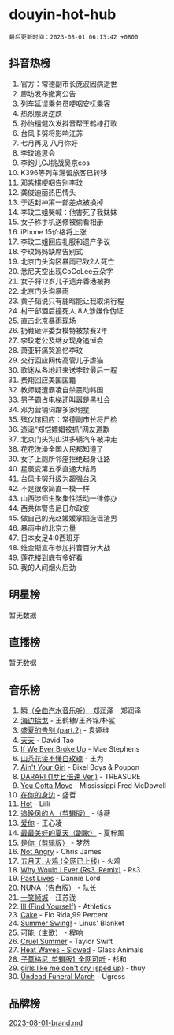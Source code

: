 # douyin-hot-hub

`最后更新时间：2023-08-01 06:13:42 +0800`

## 抖音热榜

1. 官方：常德副市长庞波因病逝世
1. 廊坊发布撤离公告
1. 列车延误乘务员哽咽安抚乘客
1. 热烈票房逆跌
1. 孙怡檀健次发抖音帮王鹤棣打歌
1. 台风卡努将影响江苏
1. 七月再见 八月你好
1. 李玟追思会
1. 李炮儿CJ挑战吴京cos
1. K396等列车滞留旅客已转移
1. 邓紫棋哽咽告别李玟
1. 龚俊迪丽热巴情头
1. 于适封神第一部差点被换掉
1. 李玟二姐哭喊：他害死了我妹妹
1. 女子称手机送修被偷看相册
1. iPhone 15价格将上涨
1. 李玟二姐回应礼服和遗产争议
1. 李玟妈妈缺席告别式
1. 北京门头沟区暴雨已致2人死亡
1. 悉尼天空出现CoCoLee云朵字
1. 女子将12岁儿子遗弃香港被拘
1. 北京门头沟暴雨
1. 黄子韬说只有鹿晗能让我取消行程
1. 村干部酒后撞死人 8人涉嫌作伪证
1. 直击北京暴雨现场
1. 扔鞋砸评委女模特被禁赛2年
1. 李玟老公及继女现身追悼会
1. 萧亚轩痛哭追忆李玟
1. 交行回应网传高管儿子虐猫
1. 歌迷从各地赶来送李玟最后一程
1. 费翔回应美国国籍
1. 教师疑遭霸凌自杀震动韩国
1. 男子霸占电梯还叫嚣是黑社会
1. 邓为营销词蹭多家明星
1. 殡仪馆回应：常德副市长将尸检
1. 造谣“郑恺嫖娼被抓”网友道歉
1. 北京门头沟山洪多辆汽车被冲走
1. 花花洗澡全国人民都知道了
1. 女子上厕所邻座拒绝起身让路
1. 星辰变第五季直通大结局
1. 台风卡努升级为超强台风
1. 不是很像简直一模一样
1. 山西涉师生聚集性活动一律停办
1. 西共体警告尼日尔政变
1. 做自己的光赵媛媛掌掴造谣渣男
1. 暴雨中的北京力量
1. 日本女足4:0西班牙
1. 维金斯宣布参加抖音百分大战
1. 莲花楼到底有多好看
1. 我的人间烟火后劲

## 明星榜

暂无数据

## 直播榜

暂无数据

## 音乐榜

1. [瞬（全曲汽水音乐听）-郑润泽](https://sf3-cdn-tos.douyinstatic.com/obj/tos-cn-ve-2774/o4Vb9eJZClCZTnRQYy0BRSeHGrDtrkrQgIBvQt) - 郑润泽
1. [海边探戈](https://sf3-cdn-tos.douyinstatic.com/obj/tos-cn-ve-2774/os9gE0VQCGqt6VQkZDyBBYvfSDY0QFe3vVmubn) - 王鹤棣/王齐铭/朴鲨
1. [盛夏的告别 (part.2)](https://sf3-cdn-tos.douyinstatic.com/obj/tos-cn-ve-2774/o4fZOFNyVBU1AUyOhNq0CsjAoouNMPY1WXwwIz) - 袁娅维
1. [天天](https://sf3-cdn-tos.douyinstatic.com/obj/tos-cn-ve-2774/6b075c4856e34a60a1ef022c4a80dec5) - David Tao
1. [If We Ever Broke Up](https://sf6-cdn-tos.douyinstatic.com/obj/tos-cn-ve-2774/o8onj5HDk0ImtBmO0URBfeyCDXQJMYkQ1gb8Zy) - Mae Stephens
1. [山茶花读不懂白玫瑰](https://sf3-cdn-tos.douyinstatic.com/obj/tos-cn-ve-2774/osfn8B7DktrRHEPJgPCfDbw7QDQEkwC16BxZg9) - 王为
1. [Ain't Your Girl](https://sf3-cdn-tos.douyinstatic.com/obj/tos-cn-ve-2774/3c051e231f0e4668b9039529290acfad) - Bixel Boys & Poupon
1. [DARARI (1サビ倍速 Ver.)](https://sf3-cdn-tos.douyinstatic.com/obj/tos-cn-ve-2774/4176f3bb6e03443f8f26920dcf1676de) - TREASURE
1. [You Gotta Move](https://sf3-cdn-tos.douyinstatic.com/obj/tos-cn-ve-2774/a2b672af67514106b25cdfd6f1a8aad2) - Mississippi Fred McDowell
1. [在你的身边](https://sf6-cdn-tos.douyinstatic.com/obj/tos-cn-ve-2774/9dce2ee6c9f84c17a6d68458730d7ae8) - 盛哲
1. [Hot](https://sf6-cdn-tos.douyinstatic.com/obj/tos-cn-ve-2774/a63be641febf4335a8996c8a877dee1c) - Liili
1. [追晚风的人（剪辑版）](https://sf3-cdn-tos.douyinstatic.com/obj/tos-cn-ve-2774/560835060af84ac29cd5c12e2a98f7eb) - 徐薇
1. [爱你](https://sf3-cdn-tos.douyinstatic.com/obj/tos-cn-ve-2774/738d8b240f1e4519b44cf31c84e02e24) - 王心凌
1. [最最美好的夏天（副歌）](https://sf6-cdn-tos.douyinstatic.com/obj/tos-cn-ve-2774/o4FMghDLZkPIkCutdrsXlbTHcaZztBfeCp9AFS) - 夏梓薰
1. [是你（剪辑版）](https://sf6-cdn-tos.douyinstatic.com/obj/tos-cn-ve-2774/46019dae783c4c969944217fe1cfafc4) - 梦然
1. [Not Angry](https://sf3-cdn-tos.douyinstatic.com/obj/tos-cn-ve-2774/651f30a826dc43cbb6becf6b048f9541) - Chris James
1. [五月天_火鸡 (全网已上线)](https://sf6-cdn-tos.douyinstatic.com/obj/tos-cn-ve-2774/oEtOMSQZstjlJ4nfBEgeqN29IbWjkmDBrFtF2C) - 火鸡
1. [Why Would I Ever (Rs3. Remix)](https://sf6-cdn-tos.douyinstatic.com/obj/tos-cn-ve-2774/oQNX0xZhO8IXeCRjCJQUZzkfQNLi2ItDAzEBgz) - Rs3.
1. [Past Lives](https://sf6-cdn-tos.douyinstatic.com/obj/tos-cn-ve-2774/ogYlDILYgrSZCgt2kWw2yf8etMBNQ1baBy7ono) - Dannie Lord
1. [NUNA（告白版）](https://sf3-cdn-tos.douyinstatic.com/obj/tos-cn-ve-2774/a65828cbd8ce41a78a430a58b49f4feb) - 队长
1. [ 一笑倾城](https://sf3-cdn-tos.douyinstatic.com/obj/tos-cn-ve-2774/cb539248cc6e4add8fdc39683808c267) - 汪苏泷
1. [III (Find Yourself)](https://sf3-cdn-tos.douyinstatic.com/obj/tos-cn-ve-2774/3b9e482a6da74de29fd5e2440e4373b4) - Athletics
1. [Cake](https://sf6-cdn-tos.douyinstatic.com/obj/tos-cn-ve-2774/3545db16eba4434c853ab891b2b752af) - Flo Rida,99 Percent
1. [Summer Swing!](https://sf3-cdn-tos.douyinstatic.com/obj/tos-cn-ve-2774/o4OXw1ebzHDNqgDCCen3XY8fourbAFJIRO91Ua) - Linus' Blanket
1. [可能（主歌）](https://sf6-cdn-tos.douyinstatic.com/obj/tos-cn-ve-2774/f4ff308363e14823a02b84fe41ce7469) - 程响
1. [Cruel Summer](https://sf6-cdn-tos.douyinstatic.com/obj/tos-cn-ve-2774/b35ad770e6d4495abefaa493fa46b555) - Taylor Swift
1. [Heat Waves - Slowed](https://sf6-cdn-tos.douyinstatic.com/obj/tos-cn-ve-2774/33ae40aabc74454290a7455b79ee70f6) - Glass Animals
1. [子莫格尼_剪辑版1_全网可听](https://sf6-cdn-tos.douyinstatic.com/obj/tos-cn-ve-2774/okgjBiZZDqmeFfACngDQ48okZJ9knBMDtbwo8Q) - 杉和
1. [girls like me don't cry (sped up)](https://sf6-cdn-tos.douyinstatic.com/obj/tos-cn-ve-2774/oYoALuZBJqhz3LCJO1isaTN7WNAfdXhywIUMSg) - thuy
1. [Undead Funeral March](https://sf6-cdn-tos.douyinstatic.com/obj/tos-cn-ve-2774/3b2008ca604a4559b341e8583e6ce0fc) - Ugress

## 品牌榜

[2023-08-01-brand.md](2023-08-01-brand.md)

